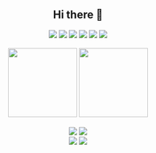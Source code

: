 <h2 align="center">Hi there 👋</h2>

<!--
**ming-bot/ming-bot** is a ✨ _special_ ✨ repository because its `README.md` (this file) appears on your GitHub profile.

Here are some ideas to get you started:

- 🔭 I’m currently working on ...
- 🌱 I’m currently learning ...
- 👯 I’m looking to collaborate on ...
- 🤔 I’m looking for help with ...
- 💬 Ask me about ...
- 📫 How to reach me: ...
- 😄 Pronouns: ...
- ⚡ Fun fact: ...
-->

<div align="center"> 
  <img src="https://img.shields.io/badge/learning-C-blue.svg" /> 
  <img src="https://img.shields.io/badge/learning-C++-red.svg" /> 
  <img src="https://img.shields.io/badge/learning-Python-green.svg" /> 
  <img src="https://img.shields.io/badge/learning-ROS-blue.svg" /> 
  <img src="https://img.shields.io/badge/learning-STM32-red.svg" /> 
  <img src="https://visitor-badge.glitch.me/badge?page_id=ming-bot" /> 
</div>
<br>

<!-- GitHub数据统计 -->

<div align="center">
  <img height="137px" src="https://github-readme-stats.vercel.app/api?username=ming-bot&hide_title=true&hide_border=true&show_icons=trueline_height=21&theme=radical" />
  <img height="137px" src="https://github-readme-stats.vercel.app/api/top-langs/?username=ming-bot&hide_title=true&hide_border=true&layout=compact&langs_count=6&theme=radical" />
</div>
<br>

<!-- 比较好的开源项目卡片 -->
<div align="center">
<a href="https://github.com/ming-bot/STODI">
  <img src="https://github-readme-stats.vercel.app/api/pin/?username=ming-bot&repo=RobotWriteWord&theme=tokyonight&bg_color=0d1117" /></a>
<a href="https://github.com/ming-bot/HiCRISP">
  <img src="https://github-readme-stats.vercel.app/api/pin/?username=ming-bot&repo=Carbon&theme=tokyonight&bg_color=0d1117" /></a>
</div>

<div align="center">
<a href="https://github.com/ming-bot/NeedForSpeedAI">
  <img src="https://github-readme-stats.vercel.app/api/pin/?username=ming-bot&repo=NeedForSpeedAI&theme=tokyonight&bg_color=0d1117" /></a>
<a href="https://github.com/ming-bot/2022THU_EDC24">
  <img src="https://github-readme-stats.vercel.app/api/pin/?username=ming-bot&repo=ETDCar&theme=tokyonight&bg_color=0d1117" /></a>
</div>


